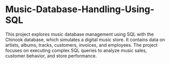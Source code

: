 # Music-Database-Handling-Using-SQL
This project explores music database management using SQL with the Chinook database, which simulates a digital music store. It contains data on artists, albums, tracks, customers, invoices, and employees. The project focuses on executing complex SQL queries to analyze music sales, customer behavior, and store performance.
